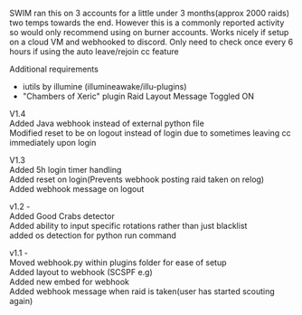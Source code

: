 SWIM ran this on 3 accounts for a little under 3 months(approx 2000 raids) two temps towards the end. However this is a commonly reported activity so would only recommend using on burner accounts. Works nicely if setup on a cloud VM and webhooked to discord. Only need to check once every 6 hours if using the auto leave/rejoin cc feature  

Additional requirements 
- iutils by illumine (illumineawake/illu-plugins)  
- "Chambers of Xeric" plugin Raid Layout Message Toggled ON  

V1.4  
Added Java webhook instead of external python file  
Modified reset to be on logout instead of login due to sometimes leaving cc immediately upon login  

V1.3  
Added 5h login timer handling  
Added reset on login(Prevents webhook posting raid taken on relog)  
Added webhook message on logout  

v1.2 -  
Added Good Crabs detector  
Added ability to input specific rotations rather than just blacklist  
added os detection for python run command  
  
v1.1 -  
Moved webhook.py within plugins folder for ease of setup  
Added layout to webhook (SCSPF e.g)  
Added new embed for webhook   
Added webhook message when raid is taken(user has started scouting again)  
